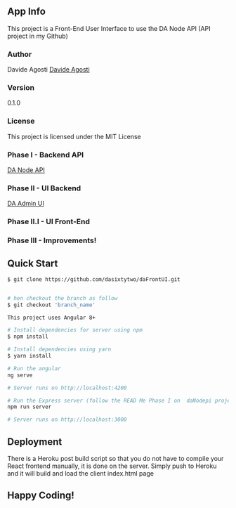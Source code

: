 ## App Info

This project is a Front-End User Interface to use the DA Node API (API project in my Github)

### Author

Davide Agosti
[Davide Agosti](http://davideagosti.me)

### Version

0.1.0

### License

This project is licensed under the MIT License

### Phase I - Backend API

[DA Node API](https://github.com/dasixtytwo/daNodeApi)

### Phase II - UI Backend

[DA Admin UI](https://github.com/dasixtytwo/daAdminUI)

### Phase II.I - UI Front-End

### Phase III - Improvements!

## Quick Start

```bash
$ git clone https://github.com/dasixtytwo/daFrontUI.git


# hen checkout the branch as follow
$ git checkout 'branch_name'

This project uses Angular 8+

# Install dependencies for server using npm
$ npm install

# Install dependencies using yarn
$ yarn install

# Run the angular
ng serve

# Server runs on http://localhost:4200

# Run the Express server (follow the READ Me Phase I on  daNodepi project)
npm run server

# Server runs on http://localhost:3000
```

## Deployment

There is a Heroku post build script so that you do not have to compile your React frontend manually, it is done on the server. Simply push to Heroku and it will build and load the client index.html page

## Happy Coding!

